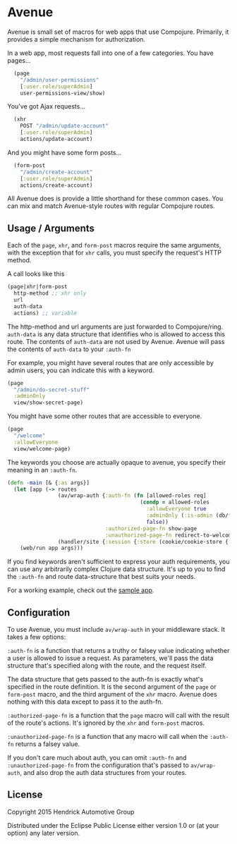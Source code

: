 # Avenue

Avenue is small set of macros for web apps that use Compojure. Primarily, it
provides a simple mechanism for authorization.

In a web app, most requests fall into one of a few categories. You have pages...

```Clojure
  (page
    "/admin/user-permissions"
    [:user.role/superAdmin]
    user-permissions-view/show)
```

You've got Ajax requests...
```Clojure
  (xhr
    POST "/admin/update-account"
    [:user.role/superAdmin]
    actions/update-account)
```

And you might have some form posts...
```Clojure
  (form-post
    "/admin/create-account"
    [:user.role/superAdmin]
    actions/create-account)
```

All Avenue does is provide a little shorthand for these common cases. You can
mix and match Avenue-style routes with regular Compojure routes.

## Usage / Arguments

Each of the `page`, `xhr`, and `form-post` macros require the same arguments,
with the exception that for `xhr` calls, you must specify the request's HTTP
method.

A call looks like this
```Clojure
(page|xhr|form-post
  http-method ;; xhr only
  url
  auth-data
  actions) ;; variable
```

The http-method and url arguments are just forwarded to Compojure/ring.  `auth-data` is
any data structure that identifies who is allowed to access this route.  The
contents of `auth-data` are not used by Avenue. Avenue will pass the contents
of `auth-data` to your `:auth-fn`

For example, you might have several routes that are only accessible by admin
users, you can indicate this with a keyword.

```Clojure
(page
  "/admin/do-secret-stuff"
  :adminOnly
  view/show-secret-page)
```

You might have some other routes that are accessible to everyone.

```Clojure
(page
  "/welcome"
  :allowEveryone
  view/welcome-page)
```

The keywords you choose are actually opaque to avenue, you specify their meaning in an `:auth-fn`.

```Clojure
(defn -main [& {:as args}]
  (let [app (-> routes
                (av/wrap-auth {:auth-fn (fn [allowed-roles req]
                                          (condp = allowed-roles
                                            :allowEveryone true
                                            :adminOnly (:is-admin (db/find-user (:user-id (:session req))))
                                            false))
                               :authorized-page-fn show-page
                               :unauthorized-page-fn redirect-to-welcome-page})
                (handler/site {:session {:store (cookie/cookie-store {:key "this is a secret"})}}))]
    (web/run app args)))
```

If you find keywords aren't sufficient to express your auth requirements, you
can use any arbitrarily complex Clojure data structure. It's up to you to find
the `:auth-fn` and route data-structure that best suits your needs.

For a working example, check out the [sample app](./sample-app/src/sample_app/core.clj).

## Configuration

To use Avenue, you must include `av/wrap-auth` in your middleware stack. It takes
a few options:

`:auth-fn` is a function that returns a truthy or falsey value indicating
whether a user is allowed to issue a request.  As parameters, we'll pass the data
structure that's specified along with the route, and the request itself.

The data structure that gets passed to the auth-fn is exactly what's specified
in the route definition. It is the second argument of the `page` or `form-post`
macro, and the third argument of the `xhr` macro. Avenue does nothing with this
data except to pass it to the auth-fn.

`:authorized-page-fn` is a function that the `page` macro will call with the
result of the route's actions. It's ignored by the `xhr` and `form-post`
macros.

`:unauthorized-page-fn` is a function that any macro will call when the
`:auth-fn` returns a falsey value.

If you don't care much about auth, you can omit `:auth-fn` and
`:unauthorized-page-fn` from the configuration that's passed to
`av/wrap-auth`, and also drop the auth data structures from your routes.

## License

Copyright 2015 Hendrick Automotive Group

Distributed under the Eclipse Public License either version 1.0 or (at
your option) any later version.
